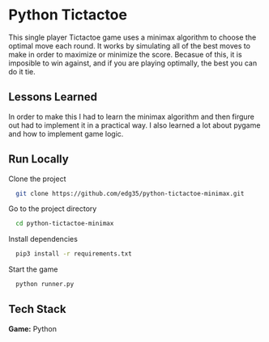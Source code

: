 
# Python Tictactoe

This single player Tictactoe game uses a minimax algorithm to choose the optimal move each round. It works by simulating all of the best moves to make in order to maximize or minimize the score. Becasue of this, it is imposible to win against, and if you are playing optimally, the best you can do it tie.


## Lessons Learned

In order to make this I had to learn the minimax algorithm and then firgure out had to implement it in a practical way. I also learned a lot about pygame and how to implement game logic.


## Run Locally

Clone the project

```bash
  git clone https://github.com/edg35/python-tictactoe-minimax.git
```

Go to the project directory

```bash
  cd python-tictactoe-minimax
```

Install dependencies

```bash
  pip3 install -r requirements.txt
```

Start the game

```bash
  python runner.py
```


## Tech Stack

**Game:** Python

